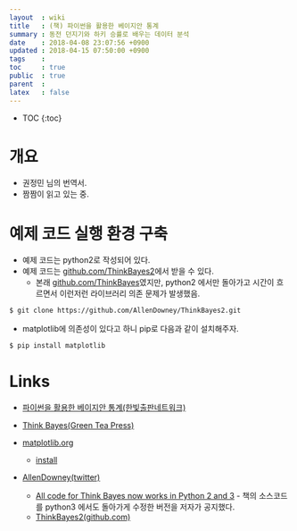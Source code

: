 ```yaml
---
layout  : wiki
title   : (책) 파이썬을 활용한 베이지안 통계
summary : 동전 던지기와 하키 승률로 배우는 데이터 분석
date    : 2018-04-08 23:07:56 +0900
updated : 2018-04-15 07:50:00 +0900
tags    : 
toc     : true
public  : true
parent  : 
latex   : false
---
```

* TOC
{:toc}

# 개요

* 권정민 님의 번역서.
* 짬짬이 읽고 있는 중.

# 예제 코드 실행 환경 구축


* 예제 코드는 python2로 작성되어 있다.
* 예제 코드는 [github.com/ThinkBayes2](https://github.com/AllenDowney/ThinkBayes2 )에서 받을 수 있다.
    * 본래 [github.com/ThinkBayes](https://github.com/AllenDowney/ThinkBayes )였지만, python2 에서만 돌아가고 시간이 흐르면서 이런저런 라이브러리 의존 문제가 발생했음.

```bash
$ git clone https://github.com/AllenDowney/ThinkBayes2.git
```

* matplotlib에 의존성이 있다고 하니 pip로 다음과 같이 설치해주자.

```bash
$ pip install matplotlib
```

# Links

* [파이썬을 활용한 베이지안 통계(한빛출판네트워크)](http://www.hanbit.co.kr/store/books/look.php?p_code=B7186764823 )
* [Think Bayes(Green Tea Press)](http://greenteapress.com/wp/think-bayes/ )
* [matplotlib.org](https://matplotlib.org/ )
    * [install](https://matplotlib.org/users/installing.html )

* [AllenDowney(twitter)](https://twitter.com/AllenDowney )
    * [All code for Think Bayes now works in Python 2 and 3](https://twitter.com/allendowney/status/504349795407118336 ) - 책의 소스코드를 python3 에서도 돌아가게 수정한 버전을 저자가 공지했다.
    * [ThinkBayes2(github.com)](https://github.com/AllenDowney/ThinkBayes2 )
